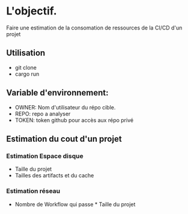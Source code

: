 # L'objectif. 

Faire une estimation de la consomation de ressources de la CI/CD d'un projet

## Utilisation

- git clone
- cargo run 

## Variable d'environnement: 
- OWNER: Nom d'utilisateur du répo cible. 
- REPO: repo a analyser
- TOKEN: token github pour accès aux répo privé

## Estimation du cout d'un projet


### Estimation Espace disque

- Taille du projet
- Tailles des artifacts et du cache

### Estimation réseau

- Nombre de Workflow qui passe * Taille du projet

